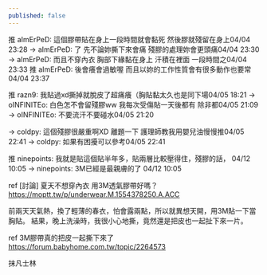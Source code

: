 ```yaml
---
published: false
---
```

推 aImErPeD: 這個膠帶貼在身上一段時間就會黏死 然後膠就殘留在身上04/04 23:28
→ aImErPeD: 了 先不論妳撕下來會痛 殘膠的處理妳會更頭痛04/04 23:30
→ aImErPeD: 而且不穿內衣 胸部下緣黏在身上 汗積在裡面 一段時間之04/04 23:33
推 aImErPeD: 後會癢會過敏喔 而且以妳的工作性質會有很多動作也要常04/04 23:37

推 razn9: 我貼過xd撕掉就脫皮了超痛癢（胸貼黏太久也是同下場04/05 18:21
→ oINFINITEo: 白色怎不會留殘膠ww 我每次受傷貼一天後都有  除非都04/05 21:09
→ oINFINITEo: 不要流汗不要碰水04/05 21:20

→ coldpy: 這個殘膠很嚴重啊XD 離題一下 護理師教我用嬰兒油慢慢推04/05 22:41
→ coldpy:  如果有困擾可以參考04/05 22:41

推 ninepoints: 我就是貼這個貼半年多，貼兩層比較壓得住，殘膠的話， 04/12 10:05
→ ninepoints: 3M已經是最親膚的了 04/12 10:05

ref
[討論] 夏天不想穿內衣 用3M透氣膠帶好嗎？
https://moptt.tw/p/underwear.M.1554378250.A.ACC

前兩天天氣熱，換了輕薄的春衣，怕會露兩點，所以就異想天開，用3M貼一下當胸貼。
結果，晚上洗澡時，我很小心地撕，竟然還是把皮也一起扯下來一片。

ref
3M膠帶真的把皮一起撕下來了
https://forum.babyhome.com.tw/topic/2264573

抹凡士林
